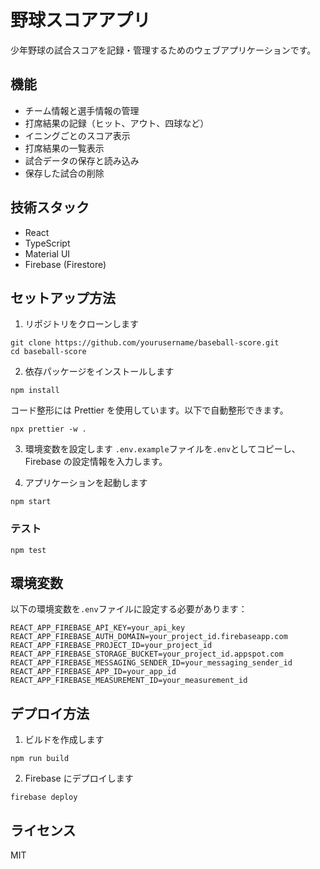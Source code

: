# 野球スコアアプリ

少年野球の試合スコアを記録・管理するためのウェブアプリケーションです。

## 機能

- チーム情報と選手情報の管理
- 打席結果の記録（ヒット、アウト、四球など）
- イニングごとのスコア表示
- 打席結果の一覧表示
- 試合データの保存と読み込み
- 保存した試合の削除

## 技術スタック

- React
- TypeScript
- Material UI
- Firebase (Firestore)

## セットアップ方法

1. リポジトリをクローンします

```
git clone https://github.com/yourusername/baseball-score.git
cd baseball-score
```

2. 依存パッケージをインストールします

```
npm install
```

コード整形には Prettier を使用しています。以下で自動整形できます。

```
npx prettier -w .
```

3. 環境変数を設定します
   `.env.example`ファイルを`.env`としてコピーし、Firebase の設定情報を入力します。

4. アプリケーションを起動します

```
npm start
```

### テスト

```
npm test
```

## 環境変数

以下の環境変数を`.env`ファイルに設定する必要があります：

```
REACT_APP_FIREBASE_API_KEY=your_api_key
REACT_APP_FIREBASE_AUTH_DOMAIN=your_project_id.firebaseapp.com
REACT_APP_FIREBASE_PROJECT_ID=your_project_id
REACT_APP_FIREBASE_STORAGE_BUCKET=your_project_id.appspot.com
REACT_APP_FIREBASE_MESSAGING_SENDER_ID=your_messaging_sender_id
REACT_APP_FIREBASE_APP_ID=your_app_id
REACT_APP_FIREBASE_MEASUREMENT_ID=your_measurement_id
```

## デプロイ方法

1. ビルドを作成します

```
npm run build
```

2. Firebase にデプロイします

```
firebase deploy
```

## ライセンス

MIT
